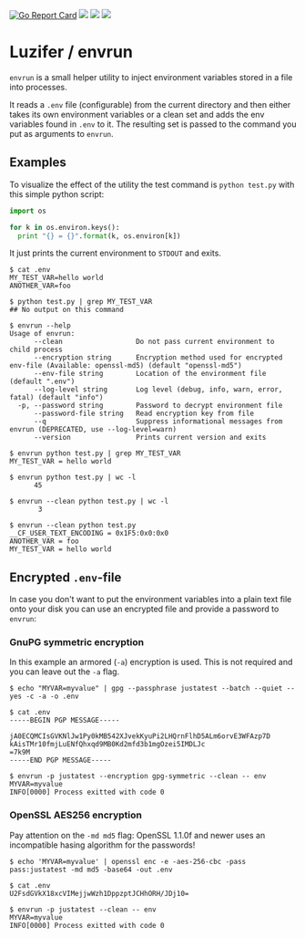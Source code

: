 [![Go Report Card](https://goreportcard.com/badge/github.com/Luzifer/envrun)](https://goreportcard.com/report/github.com/Luzifer/envrun)
![](https://badges.fyi/github/license/Luzifer/envrun)
![](https://badges.fyi/github/downloads/Luzifer/envrun)
![](https://badges.fyi/github/latest-release/Luzifer/envrun)

# Luzifer / envrun

`envrun` is a small helper utility to inject environment variables stored in a file into processes.

It reads a `.env` file (configurable) from the current directory and then either takes its own environment variables or a clean set and adds the env variables found in `.env` to it. The resulting set is passed to the command you put as arguments to `envrun`.

## Examples

To visualize the effect of the utility the test command is `python test.py` with this simple python script:

```python
import os

for k in os.environ.keys():
  print "{} = {}".format(k, os.environ[k])
```

It just prints the current environment to `STDOUT` and exits.

```console
$ cat .env
MY_TEST_VAR=hello world
ANOTHER_VAR=foo

$ python test.py | grep MY_TEST_VAR
## No output on this command

$ envrun --help
Usage of envrun:
      --clean                  Do not pass current environment to child process
      --encryption string      Encryption method used for encrypted env-file (Available: openssl-md5) (default "openssl-md5")
      --env-file string        Location of the environment file (default ".env")
      --log-level string       Log level (debug, info, warn, error, fatal) (default "info")
  -p, --password string        Password to decrypt environment file
      --password-file string   Read encryption key from file
      --q                      Suppress informational messages from envrun (DEPRECATED, use --log-level=warn)
      --version                Prints current version and exits

$ envrun python test.py | grep MY_TEST_VAR
MY_TEST_VAR = hello world

$ envrun python test.py | wc -l
      45

$ envrun --clean python test.py | wc -l
       3

$ envrun --clean python test.py
__CF_USER_TEXT_ENCODING = 0x1F5:0x0:0x0
ANOTHER_VAR = foo
MY_TEST_VAR = hello world
```

## Encrypted `.env`-file

In case you don't want to put the environment variables into a plain text file onto your disk you can use an encrypted file and provide a password to `envrun`:

### GnuPG symmetric encryption

In this example an armored (`-a`) encryption is used. This is not required and you can leave out the `-a` flag.

```console
$ echo "MYVAR=myvalue" | gpg --passphrase justatest --batch --quiet --yes -c -a -o .env

$ cat .env
-----BEGIN PGP MESSAGE-----

jA0ECQMCIsGVKNlJw1Py0kMB542XJvekKyuPi2LHQrnFlhD5ALm6orvE3WFAzp7D
kAisTMr10fmjLuENfQhxqd9MB0Kd2mfd3b1mgOzei5IMDLJc
=7k9M
-----END PGP MESSAGE-----

$ envrun -p justatest --encryption gpg-symmetric --clean -- env
MYVAR=myvalue
INFO[0000] Process exitted with code 0
```

### OpenSSL AES256 encryption

Pay attention on the `-md md5` flag: OpenSSL 1.1.0f and newer uses an incompatible hasing algorithm for the passwords!

```console
$ echo 'MYVAR=myvalue' | openssl enc -e -aes-256-cbc -pass pass:justatest -md md5 -base64 -out .env

$ cat .env
U2FsdGVkX18xcVIMejjwWzh1DppzptJCHhORH/JDj10=

$ envrun -p justatest --clean -- env
MYVAR=myvalue
INFO[0000] Process exitted with code 0
```
